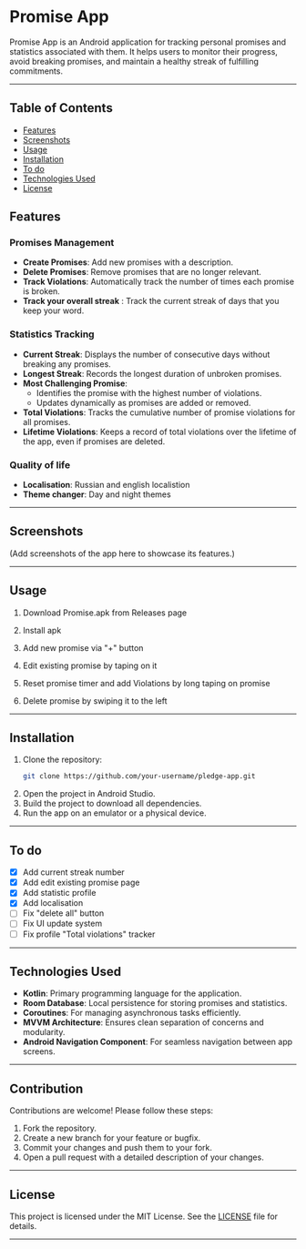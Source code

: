 # Promise App

Promise App is an Android application for tracking personal promises and statistics associated with them. It helps users to monitor their progress, avoid breaking promises, and maintain a healthy streak of fulfilling commitments.

---
## Table of Contents
- [Features](#features)
- [Screenshots](#screenshots)
- [Usage](#usage)
- [Installation](#installation)
- [To do](#to-do)
- [Technologies Used](#TechnologiesUsed)
- [License](#license)

## Features

### Promises Management
- **Create Promises**: Add new promises with a description.
- **Delete Promises**: Remove promises that are no longer relevant.
- **Track Violations**: Automatically track the number of times each promise is broken.
- **Track your overall streak** : Track the current streak of days that you keep your word.

### Statistics Tracking
- **Current Streak**: Displays the number of consecutive days without breaking any promises.
- **Longest Streak**: Records the longest duration of unbroken promises.
- **Most Challenging Promise**:
  - Identifies the promise with the highest number of violations.
  - Updates dynamically as promises are added or removed.
- **Total Violations**: Tracks the cumulative number of promise violations for all promises.
- **Lifetime Violations**: Keeps a record of total violations over the lifetime of the app, even if promises are deleted.

### Quality of life
- **Localisation**: Russian and english localistion
- **Theme changer**: Day and night themes

---

## Screenshots

(Add screenshots of the app here to showcase its features.)

---

 ## Usage

1. Download Promise.apk from Releases page
2. Install apk

1. Add new promise via "+" button
2. Edit existing promise by taping on it
3. Reset promise timer and add Violations by long taping on promise
4. Delete promise by swiping it to the left
---

   ## Installation
1. Clone the repository:
   ```bash
   git clone https://github.com/your-username/pledge-app.git
   ```
2. Open the project in Android Studio.
3. Build the project to download all dependencies.
4. Run the app on an emulator or a physical device.

---

## To do

- [x] Add current streak number
- [x] Add edit existing promise page
- [x] Add statistic profile
- [x] Add localisation
- [ ] Fix "delete all" button
- [ ] Fix UI update system
- [ ] Fix profile "Total violations" tracker
---

## Technologies Used

- **Kotlin**: Primary programming language for the application.
- **Room Database**: Local persistence for storing promises and statistics.
- **Coroutines**: For managing asynchronous tasks efficiently.
- **MVVM Architecture**: Ensures clean separation of concerns and modularity.
- **Android Navigation Component**: For seamless navigation between app screens.

---

## Contribution

Contributions are welcome! Please follow these steps:

1. Fork the repository.
2. Create a new branch for your feature or bugfix.
3. Commit your changes and push them to your fork.
4. Open a pull request with a detailed description of your changes.

---

## License

This project is licensed under the MIT License. See the [LICENSE](LICENSE) file for details.

---

